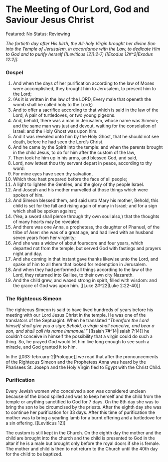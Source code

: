 # The Meeting of Our Lord, God and Saviour Jesus Christ

Featured: No
Status: Reviewing

*The fortieth day after His birth, the All-holy Virgin brought her divine Son into the Temple of Jerusalem, in accordance with the Law, to dedicate Him to God and to purify herself [[Leviticus 12]]:2-7; [[Exodus 12#^2|Exodus 12:2]].*

### Gospel

1. And when the days of her purification according to the law of Moses were accomplished, they brought him to Jerusalem, to present him to the Lord;
2. (As it is written in the law of the LORD, Every male that openeth the womb shall be called holy to the Lord;)
3. And to offer a sacrifice according to that which is said in the law of the Lord, A pair of turtledoves, or two young pigeons.
4. And, behold, there was a man in Jerusalem, whose name was Simeon; and the same man was just and devout, waiting for the consolation of Israel: and the Holy Ghost was upon him.
5. And it was revealed unto him by the Holy Ghost, that he should not see death, before he had seen the Lord’s Christ.
6. And he came by the Spirit into the temple: and when the parents brought in the child Jesus, to do for him after the custom of the law,
7. Then took he him up in his arms, and blessed God, and said,
8. Lord, now lettest thou thy servant depart in peace, according to thy word:
9. For mine eyes have seen thy salvation,
10. Which thou hast prepared before the face of all people;
11. A light to lighten the Gentiles, and the glory of thy people Israel.
12. And Joseph and his mother marvelled at those things which were spoken of him.
13. And Simeon blessed them, and said unto Mary his mother, Behold, this child is set for the fall and rising again of many in Israel; and for a sign which shall be spoken against;
14. (Yea, a sword shall pierce through thy own soul also,) that the thoughts of many hearts may be revealed.
15. And there was one Anna, a prophetess, the daughter of Phanuel, of the tribe of Aser: she was of a great age, and had lived with an husband seven years from her virginity;
16. And she was a widow of about fourscore and four years, which departed not from the temple, but served God with fastings and prayers night and day.
17. And she coming in that instant gave thanks likewise unto the Lord, and spake of him to all them that looked for redemption in Jerusalem.
18. And when they had performed all things according to the law of the Lord, they returned into Galilee, to their own city Nazareth.
19. And the child grew, and waxed strong in spirit, filled with wisdom: and the grace of God was upon him. [[Luke 2#^22|Luke 2:22-40]]

### The Righteous Simeon

The righteous Simeon is said to have lived hundreds of years before his meeting with our Lord Jesus Christ in the temple. He was one of the translators of the Septuagint. When he translated *“Therefore the Lord himself shall give you a sign; Behold, a virgin shall conceive, and bear a son, and shall call his name Immanuel.”* [[Isaiah 7#^14|Isaiah 7:14]] he couldn’t conceive in himself the possibility that a virgin could do such a thing. So, he prayed God would let him live long enough to see such a miracle, and God granted it to him.

In the [[033-february-2|Prologue]] we read that after the pronouncements of the Righteous Simeon and the Prophetess Anna was heard by the Pharisees St. Joseph and the Holy Virgin fled to Egypt with the Christ Child.

### Purification

Every Jewish women who conceived a son was considered unclean because of the blood spilled and was to keep herself and the child from the temple or anything sanctified to God for 7 days. On the 8th day she was to bring the son to be circumcised by the priests. After the eighth day she was to continue her purification for 33 days. After this time of purification the mother was to bring a yearling lamb for a burnt offering and a turtledove for a sin offering. [[Leviticus 12]]

The custom is still kept in the Church. On the eighth day the mother and the child are brought into the church and the child is presented to God in the altar if he is a male but brought only before the royal doors if she is female. The mother and child is then to not return to the Church until the 40th day for the child to be baptized.